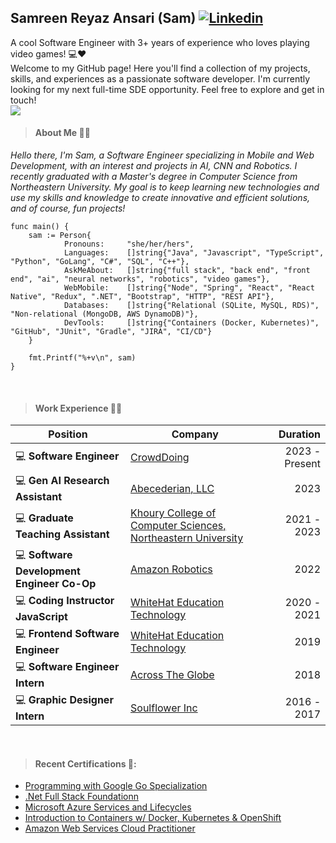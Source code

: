 ## Samreen Reyaz Ansari (Sam) [![Linkedin](https://i.stack.imgur.com/gVE0j.png)](https://www.linkedin.com/in/samreen-ansari/)

A cool Software Engineer with 3+ years of experience who loves playing video games! 💻❤️ <br>
Welcome to my GitHub page! Here you'll find a collection of my projects, skills, and experiences as a passionate software developer. I'm currently looking for my next full-time SDE opportunity. Feel free to explore and get in touch! <br>
![](https://komarev.com/ghpvc/?username=SamDaQueen) <br>


> #### About Me 👩‍💻
_Hello there, I'm Sam, a Software Engineer specializing in Mobile and Web Development, with an interest and projects in AI, CNN and Robotics. I recently graduated with a Master's degree in Computer Science from Northeastern University. My goal is to keep learning new technologies and use my skills and knowledge to create innovative and efficient solutions, and of course, fun projects!_

```golang
func main() {
	sam := Person{
            Pronouns:     "she/her/hers",
            Languages:    []string{"Java", "Javascript", "TypeScript", "Python", "GoLang", "C#", "SQL", "C++"},
            AskMeAbout:   []string{"full stack", "back end", "front end", "ai", "neural networks", "robotics", "video games"},
            WebMobile:    []string{"Node", "Spring", "React", "React Native", "Redux", ".NET", "Bootstrap", "HTTP", "REST API"},
            Databases:    []string{"Relational (SQLite, MySQL, RDS)", "Non-relational (MongoDB, AWS DynamoDB)"},
            DevTools:     []string{"Containers (Docker, Kubernetes)", "GitHub", "JUnit", "Gradle", "JIRA", "CI/CD"}  
	}

	fmt.Printf("%+v\n", sam)
}
```
<br>

> #### Work Experience 👩‍💼
| Position                              | Company                                                                               | Duration       |
|---------------------------------------|---------------------------------------------------------------------------------------|---------------:|
| 💻 **Software Engineer**              | [CrowdDoing](https://crowddoing.world)                                               |   2023 - Present |
| 💻 **Gen AI Research Assistant**      | [Abecederian, LLC](https://www.linkedin.com/company/abecedarian/)                    |            2023 |
| 💻 **Graduate Teaching Assistant**    | [Khoury College of Computer Sciences, Northeastern University](https://www.khoury.northeastern.edu) | 2021 - 2023 |
| 💻 **Software Development Engineer Co-Op** | [Amazon Robotics](https://www.aboutamazon.com/news/tag/robotics)                      |            2022 |
| 💻 **Coding Instructor JavaScript**   | [WhiteHat Education Technology](https://www.byjusfutureschool.com)                    | 2020 - 2021 |
| 💻 **Frontend Software Engineer**     | [WhiteHat Education Technology](https://www.byjusfutureschool.com)                    |            2019 |
| 💻 **Software Engineer Intern**      | [Across The Globe](https://www.atg.world)                                             |            2018 |
| 💻 **Graphic Designer Intern**       | [Soulflower Inc](https://www.soulflower.in)                                            | 2016 - 2017 |

<br>

>#### Recent Certifications 📃:
- [Programming with Google Go Specialization](https://www.coursera.org/account/accomplishments/specialization/certificate/RN5XS6D5GH5J)
- [.Net Full Stack Foundationn](https://www.coursera.org/account/accomplishments/certificate/5PT9E5LFR3M9)
- [Microsoft Azure Services and Lifecycles](https://www.coursera.org/account/accomplishments/verify/A3VPW2MFPVJT)
- [Introduction to Containers w/ Docker, Kubernetes & OpenShift](https://www.coursera.org/account/accomplishments/certificate/9FAJ96QPQJC3J)
- [Amazon Web Services Cloud Practitioner](https://www.credly.com/badges/e9853835-0420-46ab-85af-39a550de28fe/linked_in_profile)
